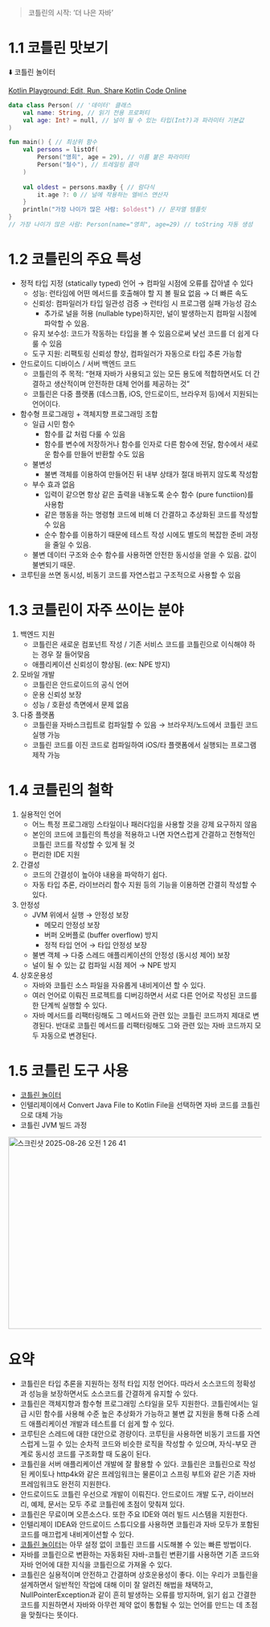 > 코틀린의 시작: ‘더 나은 자바’

# 1.1 코틀린 맛보기

⬇️ 코틀린 놀이터

[Kotlin Playground: Edit, Run, Share Kotlin Code Online](https://play.kotlinlang.org/)

```kotlin
data class Person( // '데이터' 클래스
    val name: String, // 읽기 전용 프로퍼티
    val age: Int? = null, // 널이 될 수 있는 타입(Int?)과 파라미터 기본값
)

fun main() { // 최상위 함수
    val persons = listOf(
        Person("영희", age = 29), // 이름 붙은 파라미터
        Person("철수"), // 트레일링 콤마
    )
    
    val oldest = persons.maxBy { // 람다식
        it.age ?: 0 // 널에 작용하는 엘비스 연산자
    }
    println("가장 나이가 많은 사람: $oldest") // 문자열 템플릿
}
// 가장 나이가 많은 사람: Person(name="영희", age=29) // toString 자동 생성
```

# 1.2 코틀린의 주요 특성

- 정적 타입 지정 (statically typed) 언어 → 컴파일 시점에 오류를 잡아낼 수 있다
    - 성능: 런타임에 어떤 메서드를 호출해야 할 지 볼 필요 없음 → 더 빠른 속도
    - 신뢰성: 컴파일러가 타입 일관성 검증 → 런타임 시 프로그램 실패 가능성 감소
        - 추가로 널을 허용 (nullable type)하지만, 널이 발생하는지 컴파일 시점에 파악할 수 있음.
    - 유지 보수성: 코드가 작동하는 타입을 볼 수 있음으로써 낯선 코드를 더 쉽게 다룰 수 있음
    - 도구 지원: 리팩토링 신뢰성 향상, 컴파일러가 자동으로 타입 추론 가능함
- 안드로이드 디바이스 / 서버 백엔드 코드
    - 코틀린의 주 목적: “현재 자바가 사용되고 있는 모든 용도에 적합하면서도 더 간결하고 생산적이며 안전하한 대체 언어를 제공하는 것”
    - 코틀린은 다중 플랫폼 (데스크톱, iOS, 안드로이드, 브라우저 등)에서 지원되는 언어이다.
- 함수형 프로그래밍 + 객체지향 프로그래밍 조합
    - 일급 시민 함수
        - 함수를 값 처럼 다룰 수 있음
        - 함수를 변수에 저장하거나 함수를 인자로 다른 함수에 전달, 함수에서 새로운 함수를 만들어 반환할 수도 있음
    - 불변성
        - 불변 객체를 이용하여 만들어진 뒤 내부 상태가 절대 바뀌지 않도록 작성함
    - 부수 효과 없음
        - 입력이 같으면 항상 같은 출력을 내놓도록 순수 함수 (pure functiion)를 사용함
        - 같은 행동을 하는 명령형 코드에 비해 더 간결하고 추상화된 코드를 작성할 수 있음
        - 순수 함수를 이용하기 때문에 테스트 작성 시에도 별도의 복잡한 준비 과정을 줄일 수 있음.
    - 불변 데이터 구조와 순수 함수를 사용하면 안전한 동시성을 얻을 수 있음. 값이 불변되기 때문.
- 코루틴을 쓰면 동시성, 비동기 코드를 자연스럽고 구조적으로 사용할 수 있음

# 1.3 코틀린이 자주 쓰이는 분야

1. 백엔드 지원
    - 코틀린은 새로운 컴포넌트 작성 / 기존 서비스 코드를 코틀린으로 이식해야 하는 경우 잘 들어맞음
    - 애플리케이션 신뢰성이 향상됨. (ex: NPE 방지)
2. 모바일 개발
    - 코틀린은 안드로이드의 공식 언어
    - 운용 신뢰성 보장
    - 성능 / 호환성 측면에서 문제 없음
3. 다중 플랫폼
    - 코틀린을 자바스크립트로 컴파일할 수 있음 → 브라우저/노드에서 코틀린 코드 실행 가능
    - 코틀린 코드를 이진 코드로 컴파일하여 iOS/타 플랫폼에서 실행되는 프로그램 제작 가능

# 1.4 코틀린의 철학

1. 실용적인 언어
    - 어느 특정 프로그래밍 스타일이나 패러다임을 사용할 것을 강제 요구하지 않음
    - 본인의 코드에 코틀린의 특성을 적용하고 나면 자연스럽게 간결하고 전형적인 코틀린 코드를 작성할 수 있게 될 것
    - 편리한 IDE 지원
2. 간결성
    - 코드의 간결성이 높아야 내용을 파악하기 쉽다.
    - 자동 타입 추론, 라이브러리 함수 지원 등의 기능을 이용하면 간결히 작성할 수 있다.
3. 안정성
    - JVM 위에서 실행 → 안정성 보장
        - 메모리 안정성 보장
        - 버퍼 오버플로 (buffer overflow) 방지
        - 정적 타입 언어 → 타입 안정성 보장
    - 불변 객체 → 다중 스레드 애플리케이션의 안정성 (동시성 제어) 보장
    - 널이 될 수 있는 값 컴파일 시점 제어 → NPE 방지
4. 상호운용성
    - 자바와 코틀린 소스 파일을 자유롭게 내비게이션 할 수 있다.
    - 여러 언어로 이뤄진 프로젝트를 디버깅하면서 서로 다른 언어로 작성된 코드를 한 단계씩 실행할 수 있다.
    - 자바 메서드를 리팩터링해도 그 메서드와 관련 있는 코틀린 코드까지 제대로 변경된다. 반대로 코틀린 메서드를 리팩터링해도 그와 관련 있는 자바 코드까지 모두 자동으로 변경된다.

# 1.5 코틀린 도구 사용

- [코틀린 놀이터](https://play.kotlinlang.org/)
- 인텔리제이에서 Convert Java File to Kotlin File을 선택하면 자바 코드를 코틀린으로 대체 가능
- 코틀린 JVM 빌드 과정
<img width="889" height="382" alt="스크린샷 2025-08-26 오전 1 26 41" src="https://github.com/user-attachments/assets/ae735730-2777-4a06-bdb6-a58fe5e7d108" />

# 요약

- 코틀린은 타입 추론을 지원하는 정적 타입 지정 언어다. 따라서 소스코드의 정확성과 성능을 보장하면서도 소스코드를 간결하게 유지할 수 있다.
- 코틀린은 객체지향과 함수형 프로그래밍 스타일을 모두 지원한다. 코틀린에서는 일급 시민 함수를 사용해 수준 높은 추상화가 가능하고 불변 값 지원을 통해 다중 스레드 애플리케이션 개발과 테스트를 더 쉽게 할 수 있다.
- 코루틴은 스레드에 대한 대안으로 경량이다. 코루틴을 사용하면 비동기 코드를 자연스럽게 느낄 수 있는 순차적 코드와 비슷한 로직을 작성할 수 있으며, 자식-부모 관계로 동시성 코드를 구조화할 때 도움이 된다.
- 코틀린을 서버 애플리케이션 개발에 잘 활용할 수 있다. 코틀린은 코틀린으로 작성된 케이토나 http4k와 같은 프레임워크는 물론이고 스프링 부트와 같은 기존 자바 프레임워크도 완전히 지원한다.
- 안드로이드도 코틀린 우선으로 개발이 이뤄진다. 안드로이드 개발 도구, 라이브러리, 예제, 문서는 모두 주로 코틀린에 초점이 맞춰져 있다.
- 코틀린은 무료이며 오픈소스다. 또한 주요 IDE와 여러 빌드 시스템을 지원한다.
- 인텔리제이 IDEA와 안드로이드 스튜디오를 사용하면 코틀린과 자바 모두가 포함된 코드를 매끄럽게 내비게이션할 수 있다.
- [코틀린 놀이터](https://play.kotlinlang.org/)는 아무 설정 없이 코틀린 코드를 시도해볼 수 있는 빠른 방법이다.
- 자바를 코틀린으로 변환하는 자동화된 자바-코틀린 변환기를 사용하면 기존 코드와 자바 언어에 대한 지식을 코틀린으로 가져올 수 있다.
- 코틀린은 실용적이며 안전하고 간결하며 상호운용성이 좋다. 이는 우리가 코틀린을 설계하면서 일반적인 작업에 대해 이미 잘 알려진 해법을 채택하고, NullPointerException과 같이 흔히 발생하는 오류를 방지하며, 읽기 쉽고 간결한 코드를 지원하면서 자바와 아무런 제약 없이 통합될 수 있는 언어를 만드는 데 초점을 맞췄다는 뜻이다.
